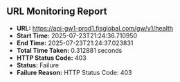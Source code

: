 ## URL Monitoring Report

- **URL:** https://api-gw1-prod1.fisglobal.com/gw/v1/health
- **Start Time:** 2025-07-23T21:24:36.710950
- **End Time:** 2025-07-23T21:24:37.023831
- **Total Time Taken:** 0.312881 seconds
- **HTTP Status Code:** 403
- **Status:** Failure
- **Failure Reason:** HTTP Status Code: 403
